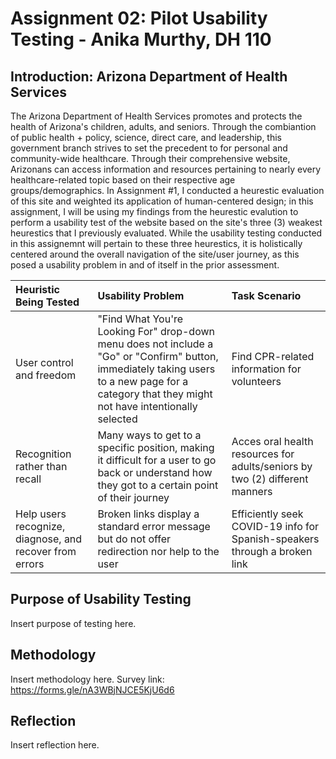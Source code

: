 # Assignment 02: Pilot Usability Testing - Anika Murthy, DH 110

## Introduction: Arizona Department of Health Services
The Arizona Department of Health Services promotes and protects the health of Arizona's children, adults, and seniors. Through the combiantion of public health + policy, science, direct care, and leadership, this government branch strives to set the precedent to for personal and community-wide healthcare. Through their comprehensive website, Arizonans can access information and resources pertaining to nearly every healthcare-related topic based on their respective age groups/demographics. In Assignment #1, I conducted a heurestic evaluation of this site and weighted its application of human-centered design; in this assignment, I will be using my findings from the heurestic evalution to perform a usability test of the website based on the site's three (3) weakest heurestics that I previously evaluated. While the usability testing conducted in this assignemnt will pertain to these three heurestics, it is holistically centered around the overall navigation of the site/user journey, as this posed a usability problem in and of itself in the prior assessment.

Heuristic Being Tested | Usability Problem  | Task Scenario  |
:--- | :--- | :--- |
User control and freedom  | "Find What You're Looking For" drop-down  menu does not include a "Go" or "Confirm" button, immediately taking users to a new page for a category that they might not have intentionally selected  | Find CPR-related information for volunteers
Recognition rather than recall  | Many ways to get to a specific position, making it difficult for a user to go back or understand how they got to a certain point of their journey | Acces oral health resources for adults/seniors by two (2) different manners |
Help users recognize, diagnose, and recover from errors | Broken links display a standard error message but do not offer redirection nor help to the user  | Efficiently seek COVID-19 info for Spanish-speakers through a broken link  |

## Purpose of Usability Testing
Insert purpose of testing here.

## Methodology
Insert methodology here.
Survey link: https://forms.gle/nA3WBjNJCE5KjU6d6

## Reflection
Insert reflection here.
